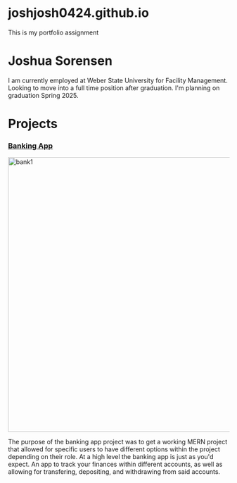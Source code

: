 # joshjosh0424.github.io
This is my portfolio assignment

<h1>Joshua Sorensen</h1>

<p>I am currently employed at Weber State University for Facility Management. Looking to move into a full time position after graduation. I'm planning on graduation Spring 2025.</p>
<h1>Projects</h1>

<h3><a href="./BankingApp" >Banking App</a></h3>
<img width="624" alt="bank1" src="https://github.com/user-attachments/assets/eb3b4069-ee75-41ff-96e3-353d364a2a41">
<div>
  <p>
    The purpose of the banking app project was to get a working MERN project that allowed for specific users to have different options within the project depending on their role. At a high level the banking app is just as you'd expect. An app to track your finances within different accounts, as well as allowing for transfering, depositing, and withdrawing from said accounts.
  </p>
</div>

